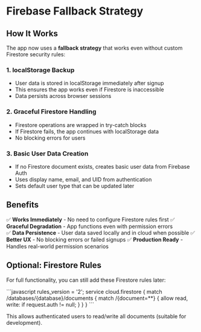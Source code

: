 # Firebase Fallback Strategy

## How It Works

The app now uses a **fallback strategy** that works even without custom Firestore security rules:

### 1. **localStorage Backup**
- User data is stored in localStorage immediately after signup
- This ensures the app works even if Firestore is inaccessible
- Data persists across browser sessions

### 2. **Graceful Firestore Handling**
- Firestore operations are wrapped in try-catch blocks
- If Firestore fails, the app continues with localStorage data
- No blocking errors for users

### 3. **Basic User Data Creation**
- If no Firestore document exists, creates basic user data from Firebase Auth
- Uses display name, email, and UID from authentication
- Sets default user type that can be updated later

## Benefits

✅ **Works Immediately** - No need to configure Firestore rules first
✅ **Graceful Degradation** - App functions even with permission errors  
✅ **Data Persistence** - User data saved locally and in cloud when possible
✅ **Better UX** - No blocking errors or failed signups
✅ **Production Ready** - Handles real-world permission scenarios

## Optional: Firestore Rules

For full functionality, you can still add these Firestore rules later:

\`\`\`javascript
rules_version = '2';
service cloud.firestore {
  match /databases/{database}/documents {
    match /{document=**} {
      allow read, write: if request.auth != null;
    }
  }
}
\`\`\`

This allows authenticated users to read/write all documents (suitable for development).
